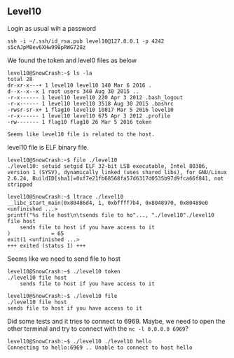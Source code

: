 ## Level10

Login as usual wih a password

```
ssh -i ~/.ssh/id_rsa.pub level10@127.0.0.1 -p 4242
s5cAJpM8ev6XHw998pRWG728z
```

We found the token and level0 files as below

```
level10@SnowCrash:~$ ls -la
total 28
dr-xr-x---+ 1 level10 level10 140 Mar 6 2016 .
d--x--x--x 1 root users 340 Aug 30 2015 ..
-r-x------ 1 level10 level10 220 Apr 3 2012 .bash_logout
-r-x------ 1 level10 level10 3518 Aug 30 2015 .bashrc
-rwsr-sr-x+ 1 flag10 level10 10817 Mar 5 2016 level10
-r-x------ 1 level10 level10 675 Apr 3 2012 .profile
-rw------- 1 flag10 flag10 26 Mar 5 2016 token

Seems like level10 file is related to the host.
```

level10 file is ELF binary file.

```
level10@SnowCrash:~$ file ./level10
./level10: setuid setgid ELF 32-bit LSB executable, Intel 80386, version 1 (SYSV), dynamically linked (uses shared libs), for GNU/Linux 2.6.24, BuildID[sha1]=0xf7e21fb68568fa57d6317d0535b97d9fca66f841, not stripped

level10@SnowCrash:~$ ltrace ./level10
__libc_start_main(0x80486d4, 1, 0xbffff7b4, 0x8048970, 0x80489e0 <unfinished ...>
printf("%s file host\n\tsends file to ho"..., "./level10"./level10 file host
	sends file to host if you have access to it
)             = 65
exit(1 <unfinished ...>
+++ exited (status 1) +++
```

Seems like we need to send file to host

```
level10@SnowCrash:~$ ./level10 token
./level10 file host
	sends file to host if you have access to it

level10@SnowCrash:~$ ./level10 file
./level10 file host
sends file to host if you have access to it
```

Did some tests and it tries to connect to 6969.
Maybe, we need to open the other terminal and try to connect with the `nc -l 0.0.0.0 6969`?

```
level10@SnowCrash:~$ ./level10 ./level10 hello
Connecting to hello:6969 .. Unable to connect to host hello
```
